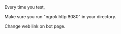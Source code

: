 
Every time you test, 

Make sure you run "ngrok http 8080" in your directory.

Change web link on bot page. 
